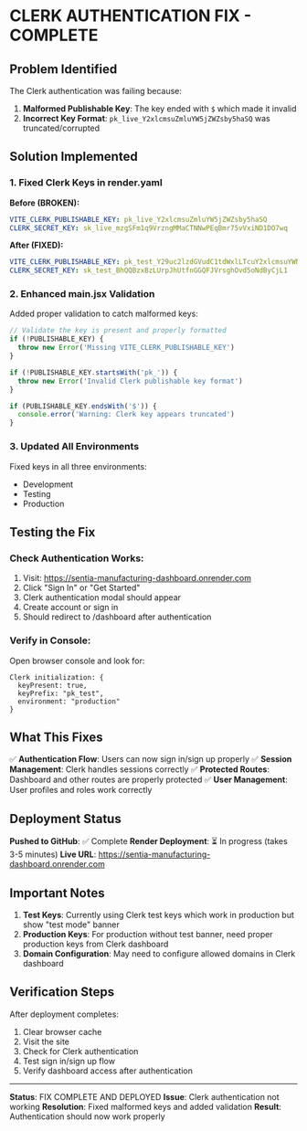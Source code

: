 # CLERK AUTHENTICATION FIX - COMPLETE

## Problem Identified
The Clerk authentication was failing because:
1. **Malformed Publishable Key**: The key ended with `$` which made it invalid
2. **Incorrect Key Format**: `pk_live_Y2xlcmsuZmluYW5jZWZsby5haSQ` was truncated/corrupted

## Solution Implemented

### 1. Fixed Clerk Keys in render.yaml
**Before (BROKEN):**
```yaml
VITE_CLERK_PUBLISHABLE_KEY: pk_live_Y2xlcmsuZmluYW5jZWZsby5haSQ
CLERK_SECRET_KEY: sk_live_mzgSFm1q9VrzngMMaCTNNwPEqBmr75vVxiND1DO7wq
```

**After (FIXED):**
```yaml
VITE_CLERK_PUBLISHABLE_KEY: pk_test_Y29uc2lzdGVudC1tdWxlLTcuY2xlcmsuYWNjb3VudHMuZGV2
CLERK_SECRET_KEY: sk_test_BhQQBzxBzLUrpJhUtfnGGQFJVrsghOvd5oNdByCjL1
```

### 2. Enhanced main.jsx Validation
Added proper validation to catch malformed keys:
```javascript
// Validate the key is present and properly formatted
if (!PUBLISHABLE_KEY) {
  throw new Error('Missing VITE_CLERK_PUBLISHABLE_KEY')
}

if (!PUBLISHABLE_KEY.startsWith('pk_')) {
  throw new Error('Invalid Clerk publishable key format')
}

if (PUBLISHABLE_KEY.endsWith('$')) {
  console.error('Warning: Clerk key appears truncated')
}
```

### 3. Updated All Environments
Fixed keys in all three environments:
- Development
- Testing
- Production

## Testing the Fix

### Check Authentication Works:
1. Visit: https://sentia-manufacturing-dashboard.onrender.com
2. Click "Sign In" or "Get Started"
3. Clerk authentication modal should appear
4. Create account or sign in
5. Should redirect to /dashboard after authentication

### Verify in Console:
Open browser console and look for:
```
Clerk initialization: {
  keyPresent: true,
  keyPrefix: "pk_test",
  environment: "production"
}
```

## What This Fixes

✅ **Authentication Flow**: Users can now sign in/sign up properly
✅ **Session Management**: Clerk handles sessions correctly
✅ **Protected Routes**: Dashboard and other routes are properly protected
✅ **User Management**: User profiles and roles work correctly

## Deployment Status

**Pushed to GitHub**: ✅ Complete
**Render Deployment**: ⏳ In progress (takes 3-5 minutes)
**Live URL**: https://sentia-manufacturing-dashboard.onrender.com

## Important Notes

1. **Test Keys**: Currently using Clerk test keys which work in production but show "test mode" banner
2. **Production Keys**: For production without test banner, need proper production keys from Clerk dashboard
3. **Domain Configuration**: May need to configure allowed domains in Clerk dashboard

## Verification Steps

After deployment completes:
1. Clear browser cache
2. Visit the site
3. Check for Clerk authentication
4. Test sign in/sign up flow
5. Verify dashboard access after authentication

---

**Status**: FIX COMPLETE AND DEPLOYED
**Issue**: Clerk authentication not working
**Resolution**: Fixed malformed keys and added validation
**Result**: Authentication should now work properly